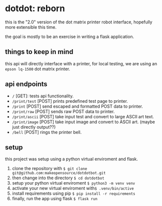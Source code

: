 # dotdot: reborn

this is the "2.0" version of the dot matrix printer robot interface, hopefully more extensible this time.

the goal is mostly to be an exercise in writing a flask application.

## things to keep in mind

this api will directly interface with a printer, for local testing, we are using an `epson lq-1500` dot matrix printer.

## api endpoints

- `/` [GET]: tests api functionality.
- `/print/test` [POST] prints predefined test page to printer.  
- `/print` [POST] send escaped and formatted POST data to printer. 
- `/print/raw` [POST] sends raw POST data to printer.
- `/print/ascii` [POST] take input test and convert to large ASCII art text.
- `/print/image` [POST] take input image and convert to ASCII art. (maybe just directly output??)
- `/bell` [POST] rings the printer bell.

## setup

this project was setup using a python virtual enviroment and flask.

1. clone the repository with `$ git clone git@github.com:makeopensource/dotdotbot.git`
2. then change into the directory `$ cd dotdotbot`
3. setup your python virtual enviroment `$ python3 -m venv venv`
4. activate your new virtual enviroment with`$ .venv/bin/active`
5. install requirements using pip `$ pip install -r requirements`
6. finally, run the app using flask `$ flask run`

